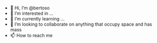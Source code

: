 - 👋 Hi, I’m @bertoso
- 👀 I’m interested in ...
- 🌱 I’m currently learning ...
- 💞️ I’m looking to collaborate on anything that occupy space and has mass
- 📫 How to reach me 

<!---
bertoso/bertoso is a ✨ special ✨ repository because its `README.md` (this file) appears on your GitHub profile.
You can click the Preview link to take a look at your changes.
--->
